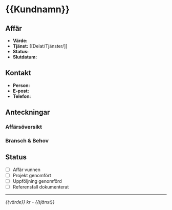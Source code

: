 # {{Kundnamn}}

## Affär
- **Värde:** 
- **Tjänst:** [[Delat/Tjänster/]]
- **Status:** 
- **Slutdatum:** 

## Kontakt
- **Person:** 
- **E-post:** 
- **Telefon:** 

## Anteckningar
### Affärsöversikt


### Bransch & Behov


## Status
- [ ] Affär vunnen
- [ ] Projekt genomfört
- [ ] Uppföljning genomförd
- [ ] Referensfall dokumenterat

---
*{{värde}} kr - {{tjänst}}*